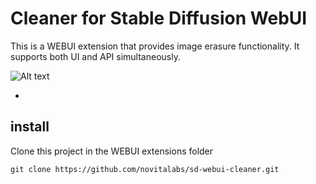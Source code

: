 # Cleaner for Stable Diffusion WebUI
This is a WEBUI extension that provides image erasure functionality. It supports both UI and API simultaneously.


![Alt text](image.png)

-
## install
Clone this project in the WEBUI extensions folder
```
git clone https://github.com/novitalabs/sd-webui-cleaner.git
```
